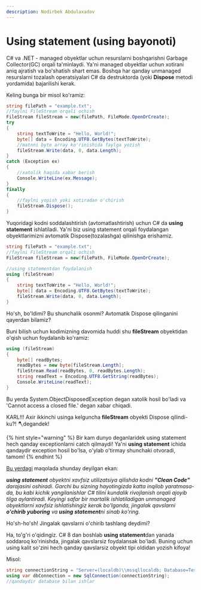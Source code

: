 ```yaml
---
description: Nodirbek Abdulaxadov
---
```


# Using statement (using bayonoti)

C# va .NET - managed obyektlar uchun resurslarni boshqarishni Garbage Collector(GC) orqali ta'minlaydi. Ya'ni managed obyektlar uchun xotirani aniq ajratish va bo'shatish shart emas.
Boshqa har qanday unmanaged resurslarni tozalash operatsiyalari C# da destruktorda (yoki **Dispose** metodi yordamida) bajarilishi kerak.

Keling bunga bir misol ko'ramiz:

```csharp
string filePath = "example.txt";
//faylni FileStream orqali ochish
FileStream fileStream = new(filePath, FileMode.OpenOrCreate);
try
{
    string textToWrite = "Hello, World!";
    byte[] data = Encoding.UTF8.GetBytes(textToWrite);
    //matnni byte array ko'rinishida faylga yozish
    fileStream.Write(data, 0, data.Length);
}
catch (Exception ex)
{
    //xatolik haqida xabar berish
    Console.WriteLine(ex.Message);
}
finally
{
    //faylni yopish yoki xotiradan o'chirish
    fileStream.Dispose();
}
```

Yuqoridagi kodni soddalashtirish (avtomatlashtirish) uchun C# da **using statement** ishlatiladi. Ya'ni biz using statement orqali foydalangan obyektlarimizni avtomatik Dispose(tozalashga) qilinishga erishamiz.


```csharp
string filePath = "example.txt";
//faylni FileStream orqali ochish
FileStream fileStream = new(filePath, FileMode.OpenOrCreate);

//using statementdan foydalanish
using (fileStream)
{
    string textToWrite = "Hello, World!";
    byte[] data = Encoding.UTF8.GetBytes(textToWrite);
    fileStream.Write(data, 0, data.Length);
}
```

Ho'sh, bo'ldimi? Bu shunchalik osonmi? Avtomatik Dispose qilinganini qayerdan bilamiz?

Buni bilish uchun kodimizning davomida huddi shu **fileStream** obyektidan o'qish uchun foydalanib ko'ramiz:

```csharp
using (fileStream)
{
    byte[] readBytes;
    readBytes = new byte[fileStream.Length];
    fileStream.Read(readBytes, 0, readBytes.Length);
    string readText = Encoding.UTF8.GetString(readBytes);
    Console.WriteLine(readText);
}
```

Bu yerda System.ObjectDisposedException degan xatolik hosil bo'ladi va 'Cannot access a closed file.' degan xabar chiqadi.

KARL!!! Axir ikkinchi usinga kelguncha **fileStream** obyekti Dispose qilindi-ku?! 🪓degandek!

{% hint style="warning" %}
Bir kam dunyo deganlaridek using statement hech qanday exceptionlarni catch qilmaydi! Ya'ni **using statement** ichida qandaydir exception hosil bo'lsa, o'ylab o'tirmay shunchaki otvoradi, tamom!
{% endhint %}


[Bu yerdagi](https://www.twilio.com/blog/c-8-making-use-of-using-declarations) maqolada shunday deyilgan ekan:

_**using statement** obyektni xavfsiz utilizatsiya qilishda kodni **"Clean Code"** darajasini oshiradi. Garchi bu sizning hayotingizda katta inqilob yaratmasa-da, bu kabi kichik yangilanishlar C# tilini kundalik rivojlanish orqali ajoyib tilga aylantiradi. Keyingi safar bir martalik ishlatiladigan unmanaged obyektlarni xavfsiz ishlatishingiz kerak bo'lganda, jingalak qavslarni **o'chirib yuboring** va **using statement**ni sinab ko'ring._

Ho'sh-ho'sh! Jingalak qavslarni o'chirib tashlang deydimi?

Ha, to'g'ri o'qidingiz. C# 8 dan boshlab **using statement**dan yanada soddaroq ko'rinishda, jingalak qavslarsiz foydalansak bo'ladi. Buning uchun using kalit so'zini hech qanday qavslarsiz obyekt tipi oldidan yozish kifoya!

Misol:

```csharp
string connectionString = "Server=(localdb)\\mssqllocaldb; Database=TestDB";
using var dbConnection = new SqlConnection(connectionString);
//qandaydir database bilan ishlar
```
